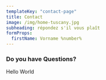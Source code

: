 ```yaml
---
templateKey: "contact-page"
title: Contact
image: /img/home-tuscany.jpg
subheading: répondez s'il vous plaît
formProps:
  firstName: Vorname %number%
---
```


### Do you have Questions?

Hello World
